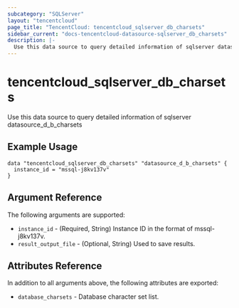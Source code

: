```yaml
---
subcategory: "SQLServer"
layout: "tencentcloud"
page_title: "TencentCloud: tencentcloud_sqlserver_db_charsets"
sidebar_current: "docs-tencentcloud-datasource-sqlserver_db_charsets"
description: |-
  Use this data source to query detailed information of sqlserver datasource_d_b_charsets
---
```


# tencentcloud_sqlserver_db_charsets

Use this data source to query detailed information of sqlserver datasource_d_b_charsets

## Example Usage

```hcl
data "tencentcloud_sqlserver_db_charsets" "datasource_d_b_charsets" {
  instance_id = "mssql-j8kv137v"
}
```

## Argument Reference

The following arguments are supported:

* `instance_id` - (Required, String) Instance ID in the format of mssql-j8kv137v.
* `result_output_file` - (Optional, String) Used to save results.

## Attributes Reference

In addition to all arguments above, the following attributes are exported:

* `database_charsets` - Database character set list.



